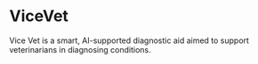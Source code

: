 # ViceVet

Vice Vet is a smart, AI-supported diagnostic aid aimed to support 
veterinarians in diagnosing conditions.

